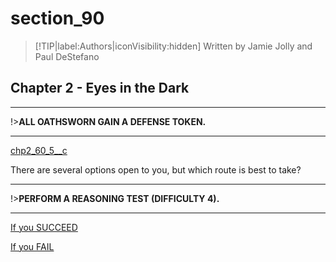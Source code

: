 
# section_90

>[!TIP|label:Authors|iconVisibility:hidden]
>Written by Jamie Jolly and Paul DeStefano

## Chapter 2 - Eyes in the Dark

---

!>**ALL OATHSWORN GAIN A DEFENSE TOKEN.** 

---

[chp2_60_5__c](../../decomp/app/src/main/res/raw/chp2_60_5__c.mp3 ':include :type=audio')

There are several options open to you, but which route is best to take?

---

!>**PERFORM A REASONING TEST (DIFFICULTY 4).** 

---

[If you SUCCEED](output/chapter2/section_92.md)

[If you FAIL](output/chapter2/section_93.md)


